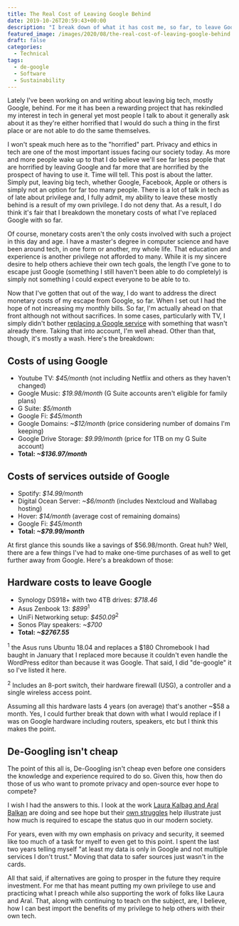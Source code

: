 ```yaml
---
title: The Real Cost of Leaving Google Behind
date: 2019-10-26T20:59:43+00:00
description: "I break down of what it has cost me, so far, to leave Google behind as well as some thoughts on the other costs of getting there."
featured_image: /images/2020/08/the-real-cost-of-leaving-google-behind.jpg
draft: false
categories:
  - Technical
tags:
  - de-google
  - Software
  - Sustainability
---
```


Lately I've been working on and writing about leaving big tech, mostly Google, behind. For me it has been a rewarding project that has rekindled my interest in tech in general yet most people I talk to about it generally ask about it as they're either horrified that I would do such a thing in the first place or are not able to do the same themselves.

I won't speak much here as to the "horrified" part. Privacy and ethics in tech are one of the most important issues facing our society today. As more and more people wake up to that I do believe we'll see far less people that are horrified by leaving Google and far more that are horrified by the prospect of having to use it. Time will tell. This post is about the latter. Simply put, leaving big tech, whether Google, Facebook, Apple or others is simply not an option for far too many people. There is a lot of talk in tech as of late about privilege and, I fully admit, my ability to leave these mostly behind is a result of my own privilege. I do not deny that. As a result, I do think it's fair that I breakdown the monetary costs of what I've replaced Google with so far.

Of course, monetary costs aren't the only costs involved with such a project in this day and age. I have a master's degree in computer science and have been around tech, in one form or another, my whole life. That education and experience is another privilege not afforded to many. While it is my sincere desire to help others achieve their own tech goals, the length I've gone to to escape just Google (something I still haven't been able to do completely) is simply not something I could expect everyone to be able to to.

Now that I've gotten that out of the way, I do want to address the direct monetary costs of my escape from Google, so far. When I set out I had the hope of not increasing my monthly bills. So far, I'm actually ahead on that front although not without sacrifices. In some cases, particularly with TV, I simply didn't bother [replacing a Google service](https://chriswiegman.com/2019/10/how-i-mostly-removed-google-from-my-life/ "Post: How I Mostly Removed Google From My Life") with something that wasn't already there. Taking that into account, I'm well ahead. Other than that, though, it's mostly a wash. Here's the breakdown:

## Costs of using Google

* Youtube TV: _$45/month_ (not including Netflix and others as they haven't changed)
* Google Music: _$19.98/month_ (G Suite accounts aren't eligible for family plans)
* G Suite: _$5/month_
* Google Fi: _$45/month_
* Google Domains: _~$12/month_ (price considering number of domains I'm keeping)
* Google Drive Storage: _$9.99/month_ (price for 1TB on my G Suite account)
* **Total: _~$136.97/month_**

## Costs of services outside of Google

* Spotify: _$14.99/month_
* Digital Ocean Server: _~$6/month_ (includes Nextcloud and Wallabag hosting)
* Hover: _$14/month_ (average cost of remaining domains)
* Google Fi: _$45/month_
* **Total: _~$79.99/month_**

At first glance this sounds like a savings of $56.98/month. Great huh? Well, there are a few things I've had to make one-time purchases of as well to get further away from Google. Here's a breakdown of those:

## Hardware costs to leave Google

* Synology DS918+ with two 4TB drives: _$718.46_
* Asus Zenbook 13: _$899_<sup>1</sup>
* UniFi Networking setup: _$450.09_<sup>2</sup>
* Sonos Play speakers: _~$700_
* **Total: _~$2767.55_**

<sup>1</sup> the Asus runs Ubuntu 18.04 and replaces a $180 Chromebook I had baught in January that I replaced more because it couldn't even handle the WordPress editor than because it was Google. That said, I did "de-google" it so I've listed it here.

<sup>2</sup> Includes an 8-port switch, their hardware firewall (USG), a controller and a single wireless access point.

Assuming all this hardware lasts 4 years (on average) that's another ~$58 a month. Yes, I could further break that down with what I would replace if I was on Google hardware including routers, speakers, etc but I think this makes the point.

## De-Googling isn't cheap

The point of this all is, De-Googling isn't cheap even before one considers the knowledge and experience required to do so. Given this, how then do those of us who want to promote privacy and open-source ever hope to compete?

I wish I had the answers to this. I look at the work [Laura Kalbag and Aral Balkan](https://small-tech.org/ "Small Technology Foundation") are doing and see hope but their [own struggles](https://small-tech.org/fund-us/#other-funding "funding woes for the Small Technology Foundation") help illustrate just how much is required to escape the status quo in our modern society.

For years, even with my own emphasis on privacy and security, it seemed like too much of a task for myelf to even get to this point. I spent the last two years telling myself "at least my data is only in Google and not multiple services I don't trust." Moving that data to safer sources just wasn't in the cards.

All that said, if alternatives are going to prosper in the future they require investment. For me that has meant putting my own privilege to use and practicing what I preach while also supporting the work of folks like Laura and Aral. That, along with continuing to teach on the subject, are, I believe, how I can best import the benefits of my privilege to help others with their own tech.
